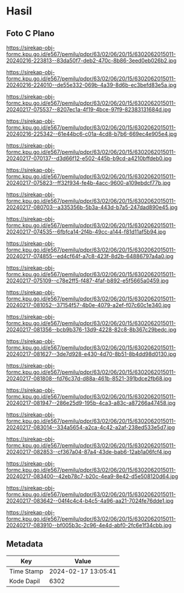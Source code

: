 # Hasil

## Foto C Plano

https://sirekap-obj-formc.kpu.go.id/e567/pemilu/pdpr/63/02/06/20/15/6302062015011-20240216-223813--83da50f7-deb2-470c-8b86-3eed0eb026b2.jpg

https://sirekap-obj-formc.kpu.go.id/e567/pemilu/pdpr/63/02/06/20/15/6302062015011-20240216-224010--de55e332-069b-4a39-8d6b-ec3befd83e5a.jpg

https://sirekap-obj-formc.kpu.go.id/e567/pemilu/pdpr/63/02/06/20/15/6302062015011-20240217-075537--8207ec1a-4f19-4bce-97f9-82383131684d.jpg

https://sirekap-obj-formc.kpu.go.id/e567/pemilu/pdpr/63/02/06/20/15/6302062015011-20240216-225342--61e44bc6-c01a-4cd8-b7b6-669ec4e905e4.jpg

https://sirekap-obj-formc.kpu.go.id/e567/pemilu/pdpr/63/02/06/20/15/6302062015011-20240217-070137--d3d66f12-e502-445b-b9cd-a4210bffdeb0.jpg

https://sirekap-obj-formc.kpu.go.id/e567/pemilu/pdpr/63/02/06/20/15/6302062015011-20240217-075823--ff32f934-fe4b-4acc-9600-a109ebdcf77b.jpg

https://sirekap-obj-formc.kpu.go.id/e567/pemilu/pdpr/63/02/06/20/15/6302062015011-20240217-080703--a335356b-5b3a-443d-b7a5-247dad890e45.jpg

https://sirekap-obj-formc.kpu.go.id/e567/pemilu/pdpr/63/02/06/20/15/6302062015011-20240217-074535--6fbfca14-2f4b-49cc-a144-f81d11af5b94.jpg

https://sirekap-obj-formc.kpu.go.id/e567/pemilu/pdpr/63/02/06/20/15/6302062015011-20240217-074855--ed4cf64f-a7c8-423f-8d2b-64886797a4a0.jpg

https://sirekap-obj-formc.kpu.go.id/e567/pemilu/pdpr/63/02/06/20/15/6302062015011-20240217-075109--c78e2ff5-f487-4faf-b892-e5f5665a0459.jpg

https://sirekap-obj-formc.kpu.go.id/e567/pemilu/pdpr/63/02/06/20/15/6302062015011-20240217-081052--37154f57-4b0e-4079-a2ef-f07c60c1e340.jpg

https://sirekap-obj-formc.kpu.go.id/e567/pemilu/pdpr/63/02/06/20/15/6302062015011-20240217-081356--bcb9b376-13d9-4228-82c8-8b367c29bedc.jpg

https://sirekap-obj-formc.kpu.go.id/e567/pemilu/pdpr/63/02/06/20/15/6302062015011-20240217-081627--3de7d928-e430-4d70-8b51-8b4dd98d0130.jpg

https://sirekap-obj-formc.kpu.go.id/e567/pemilu/pdpr/63/02/06/20/15/6302062015011-20240217-081808--fd76c37d-d88a-461b-8521-391bdce2fb68.jpg

https://sirekap-obj-formc.kpu.go.id/e567/pemilu/pdpr/63/02/06/20/15/6302062015011-20240217-081947--286e25d9-195b-4ca3-a83c-a87266a47458.jpg

https://sirekap-obj-formc.kpu.go.id/e567/pemilu/pdpr/63/02/06/20/15/6302062015011-20240217-083014--334a5654-a2ca-4c42-a2af-238ed533e5d7.jpg

https://sirekap-obj-formc.kpu.go.id/e567/pemilu/pdpr/63/02/06/20/15/6302062015011-20240217-082853--cf367a04-87a4-43de-bab6-12ab1a06fcf4.jpg

https://sirekap-obj-formc.kpu.go.id/e567/pemilu/pdpr/63/02/06/20/15/6302062015011-20240217-083400--42eb78c7-b20c-4ea9-8e42-d5e508120d64.jpg

https://sirekap-obj-formc.kpu.go.id/e567/pemilu/pdpr/63/02/06/20/15/6302062015011-20240217-083642--04f4c4c4-b4c5-4a96-aa21-7024fe76dde1.jpg

https://sirekap-obj-formc.kpu.go.id/e567/pemilu/pdpr/63/02/06/20/15/6302062015011-20240217-083910--bf005b3c-2c96-4e4d-abf0-2fc6e1f34cbb.jpg


## Metadata

| Key        | Value               |
| ---------- | ------------------- |
| Time Stamp | 2024-02-17 13:05:41 |
| Kode Dapil | 6302                |



